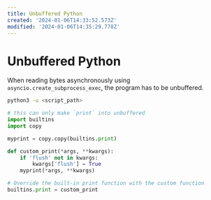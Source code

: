 ```yaml
---
title: Unbuffered Python
created: '2024-01-06T14:33:52.573Z'
modified: '2024-01-06T14:35:29.778Z'
---
```


# Unbuffered Python

When reading bytes asynchronously using `asyncio.create_subprocess_exec`, the program has to be unbuffered.

```bash
python3 -u <script_path>
```

```python
# this can only make `print` into unbuffered
import builtins
import copy

myprint = copy.copy(builtins.print)

def custom_print(*args, **kwargs):
    if 'flush' not in kwargs:
        kwargs['flush'] = True
    myprint(*args, **kwargs)

# Override the built-in print function with the custom function
builtins.print = custom_print
```
